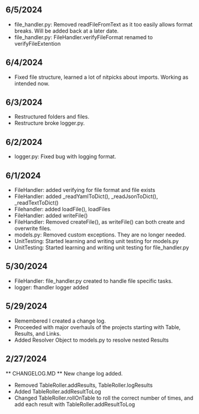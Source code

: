 ## 6/5/2024
- file_handler.py: Removed readFileFromText as it too easily allows format breaks. Will be added back at a later date.
- file_handler.py: FileHandler.verifyFileFormat renamed to verifyFileExtention

## 6/4/2024
- Fixed file structure, learned a lot of nitpicks about imports. Working as intended now.

## 6/3/2024
- Restructured folders and files.
- Restructure broke logger.py.

## 6/2/2024
- logger.py: Fixed bug with logging format.

## 6/1/2024
- FileHandler: added verifying for file format and file exists
- FileHandler: added _readYamlToDict(), _readJsonToDict(), _readTextToDict()
- Filehandler: added loadFile(), loadFiles
- FileHandler: added writeFile()
- FileHandler: Removed createFile(), as writeFile() can both create and overwrite files.
- models.py: Removed custom exceptions. They are no longer needed.
- UnitTesting: Started learning and writing unit testing for models.py
- UnitTesting: Started learning and writing unit testing for file_handler.py

## 5/30/2024
- FileHandler: file_handler.py created to handle file specific tasks.
- logger: fhandler logger added

## 5/29/2024
- Remembered I created a change log.
- Proceeded with major overhauls of the projects starting with Table, Results, and Links.
- Added Resolver Object to models.py to resolve nested Results

## 2/27/2024
** CHANGELOG.MD **
New change log added.

- Removed TableRoller.addResults, TableRoller.logResults
- Added TableRoller.addResultToLog
- Changed TableRoller.rollOnTable to roll the correct number of times, and add each result with TableRoller.addResultToLog
